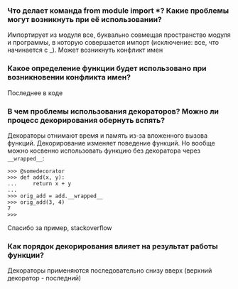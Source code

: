 ### Что делает команда __from module import *__? Какие проблемы могут возникнуть при её использовании?
Импортирует из модуля все, буквально совмещая пространство модуля
и программы, в которую совершается импорт (исключение: 
все, что начинается с _). Может возникнуть конфликт
имен
### Какое определение функции будет использовано при возникновении конфликта имен?
Последнее в коде
### В чем проблемы использования декораторов? Можно ли процесс декорирования обернуть вспять?
Декораторы отнимают время и память из-за вложенного вызова функций. Декорирование
изменяет поведение функций. Но вообще можно косвенно использовать 
функцию без декоратора через `__wrapped__`:
    
    >>> @somedecorator
    >>> def add(x, y):
    ...     return x + y
    ...
    >>> orig_add = add.__wrapped__
    >>> orig_add(3, 4)
    7
    >>>
Спасибо за пример, stackoverflow
### Как порядок декорирования влияет на результат работы функции?
Декораторы применяются последовательно снизу вверх (верхний декоратор - последний)